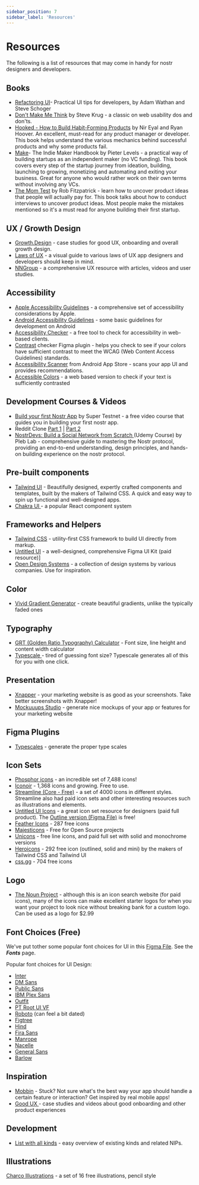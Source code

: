 ```yaml
---
sidebar_position: 7
sidebar_label: 'Resources'
---
```


# Resources
The following is a list of resources that may come in handy for nostr designers and developers.
## Books
- [Refactoring UI](https://www.refactoringui.com/)- Practical UI tips for developers, by Adam Wathan and Steve Schoger
- [Don't Make Me Think](https://www.google.com/search?q=dont+make+me+think) by Steve Krug - a classic on web usability dos and don'ts. 
- [Hooked - How to Build Habit-Forming Products](https://www.google.com/search?q=hooked+how+to+build+habit-forming+products) by Nir Eyal and Ryan Hoover. An excellent, must-read for any product manager or developer. This book helps understand the various mechanics behind successful products and why some products fail.
- [Make](https://readmake.com/)- The Indie Maker Handbook by Pieter Levels - a practical way of building startups as an independent maker (no VC funding). This book covers every step of the startup journey from ideation, building, launching to growing, monetizing and automating and exiting your business. Great for anyone who would rather work on their own terms without involving any VCs.  
- [The Mom Test](https://www.momtestbook.com/) by Rob Fitzpatrick - learn how to uncover product ideas that people will actually pay for. This book talks about how to conduct interviews to uncover product ideas. Most people make the mistakes mentioned so it's a must read for anyone building their first startup. 

## UX / Growth Design
- [Growth.Design](https://growth.design/case-studies) - case studies for good UX, onboarding and overall growth design.
- [Laws of UX](https://lawsofux.com) - a visual guide to various laws of UX app designers and developers should keep in mind.
- [NNGroup](https://www.nngroup.com/) - a comprehensive UX resource with articles, videos and user studies.

## Accessibility
- [Apple Accessibility Guidelines](https://developer.apple.com/design/human-interface-guidelines/accessibility) - a comprehensive set of accessibility considerations by Apple.
- [Android Accessibility Guidelines](https://developer.android.com/guide/topics/ui/accessibility) - some basic guidelines for development on Android
- [Accessibility Checker](https://www.accessibilitychecker.org/) - a free tool to check for accessibility in web-based clients.
- [Contrast](https://www.figma.com/community/plugin/748533339900865323/Contrast) checker Figma plugin - helps you check to see if your colors have sufficient contrast to meet the WCAG (Web Content Access Guidelines) standards.
- [Accessibility Scanner](https://play.google.com/store/apps/details?id=com.google.android.apps.accessibility.auditor&hl=en&gl=US) from Android App Store - scans your app UI and provides recommendations.
- [Accessible Colors](https://accessible-colors.com) - a web based version to check if your text is sufficiently contrasted

## Development Courses & Videos

- [Build your first Nostr App](https://www.youtube.com/watch?v=4qOVxq9lUbs) by Super Testnet - a free video course that guides you in building your first nostr app. 
- Reddit Clone [Part 1]( https://youtube.com/watch?v=IAK0mrY2_Ew) | [Part 2](https://youtube.com/watch?v=3Pv940IEvTA)
- [NostrDevs: Build a Social Network from Scratch ](https://www.udemy.com/course/nostrdevs/)(Udemy Course) by Pleb Lab - comprehensive guide to mastering the Nostr protocol, providing an end-to-end understanding, design principles, and hands-on building experience on the nostr protocol.

## Pre-built components
- [Tailwind UI](https://tailwindui.com/) - Beautifully designed, expertly crafted components and templates, built by the makers of Tailwind CSS. A quick and easy way to spin up functional and well-designed apps.
- [Chakra UI ](https://chakra-ui.com/getting-started)- a popular React component system

## Frameworks and Helpers
- [Tailwind CSS](https://tailwindcss.com/) - utility-first CSS framework to build UI directly from markup. 
- [Untitled UI](https://www.untitledui.com/) - a well-designed, comprehensive Figma UI Kit (paid resource)]
- [Open Design Systems](https://www.designsystems.com/open-design-systems/) - a collection of design systems by various companies. Use for inspiration.

## Color
- [Vivid Gradient Generator](https://www.learnui.design/tools/gradient-generator.html) - create beautiful gradients, unlike the typically faded ones

## Typography
- [GRT (Golden Ratio Typography) Calculator](https://grtcalculator.com/) - Font size, line height and content width calculator
- [Typescale ](https://typescale.com/)- tired of guessing font size? Typescale generates all of this for you with one click.

## Presentation 
- [Xnapper](https://xnapper.com/) - your marketing website is as good as your screenshots. Take better screenshots with Xnapper!
- [Mockuuups Studio](https://mockuuups.studio/) - generate nice mockups of your app or features for your marketing website
  
## Figma Plugins
- [Typescales](https://www.figma.com/community/plugin/739825414752646970/Typescales) - generate the proper type scales

## Icon Sets
- [Phosphor icons](https://phosphoricons.com/) - an incredible set of 7,488 icons!
- [Iconoir](https://iconoir.com/) - 1,368 icons and growing. Free to use.
- [Streamline (Core - Free)](https://www.streamlinehq.com/icons/streamline-mini-line) - a set of 4000 icons in different styles. Streamline also had paid icon sets and other interesting resources such as illustrations and elements.
- [Untitled UI Icons](https://www.untitledui.com/icons) - a great icon set resource for designers (paid full product). The [Outline version (Figma File)](https://www.figma.com/community/file/1114001199549197320) is free!
- [Feather Icons](https://feathericons.com/) -  287 free icons
- [Majesticons](https://www.majesticons.com/) - Free for Open Source projects
- [Unicons](https://iconscout.com/unicons) - free line icons, and paid full set with solid and monochrome versions
- [Heroicons](https://heroicons.com/) - 292 free icon (outlined, solid and mini) by the makers of Tailwind CSS and Tailwind UI
- [css.gg](https://css.gg/app) - 704 free icons
  
## Logo

- [The Noun Project](https://thenounproject.com/) - although this is an icon search website (for paid icons), many of the icons can make excellent starter logos for when you want your project to look nice without breaking bank for a custom logo. Can be used as a logo for $2.99 
  
## Font Choices (Free)

We've put tother some popular font choices for UI in this [Figma File](https://www.figma.com/file/C2ztFLDxihrfturW7Q6kbj/Reference-Components?type=design&node-id=9%3A1264&mode=design&t=CDYX4Gq3JSOFtikY-1). See the ***Fonts*** page.

Popular font choices for UI Design:
- [Inter](https://fonts.google.com/specimen/Inter)
- [DM Sans](https://fonts.google.com/specimen/DM+Sans)
- [Public Sans](https://fonts.google.com/specimen/Public+Sans)
- [IBM Plex Sans](https://fonts.google.com/specimen/IBM+Plex+Sans)
- [Outfit](https://fonts.google.com/specimen/Outfit)
- [PT Root UI VF](https://www.paratype.com/fonts/pt/pt-root-ui/vf)
- [Roboto](https://fonts.google.com/specimen/Roboto) (can feel a bit dated)
- [Figtree](https://fonts.google.com/specimen/Figtree)
- [Hind](https://fonts.google.com/specimen/Hind)
- [Fira Sans](https://fonts.google.com/specimen/Fira+Sans)
- [Manrope](https://fonts.google.com/specimen/Manrope)
- [Nacelle](https://www.dotcolon.net/font/nacelle/)
- [General Sans](https://www.fontshare.com/fonts/general-sans)
- [Barlow](https://fonts.google.com/specimen/Barlow)

## Inspiration
- [Mobbin](https://mobbin.com/) - Stuck? Not sure what's the best way your app should handle a certain feature or interaction? Get inspired by real mobile apps!
- [Good UX ](https://goodux.appcues.com/)- case studies and videos about good onboarding and other product experiences

## Development
- [List with all kinds](https://nostrdata.github.io/kinds/) - easy overview of existing kinds and related NIPs. 

## Illustrations
[Charco Illustrations](https://www.charco.design/charco) - a set of 16 free illustrations, pencil style
